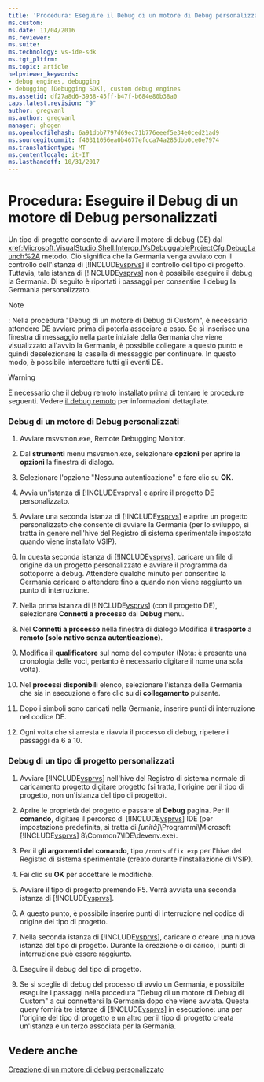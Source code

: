 ```yaml
---
title: 'Procedura: Eseguire il Debug di un motore di Debug personalizzato | Documenti Microsoft'
ms.custom: 
ms.date: 11/04/2016
ms.reviewer: 
ms.suite: 
ms.technology: vs-ide-sdk
ms.tgt_pltfrm: 
ms.topic: article
helpviewer_keywords:
- debug engines, debugging
- debugging [Debugging SDK], custom debug engines
ms.assetid: df27a8d6-3938-45ff-b47f-b684e80b38a0
caps.latest.revision: "9"
author: gregvanl
ms.author: gregvanl
manager: ghogen
ms.openlocfilehash: 6a91dbb7797d69ec71b776eeef5e34e0ced21ad9
ms.sourcegitcommit: f40311056ea0b4677efcca74a285dbb0ce0e7974
ms.translationtype: MT
ms.contentlocale: it-IT
ms.lasthandoff: 10/31/2017
---
```

# <a name="how-to-debug-a-custom-debug-engine"></a>Procedura: Eseguire il Debug di un motore di Debug personalizzati
Un tipo di progetto consente di avviare il motore di debug (DE) dal <xref:Microsoft.VisualStudio.Shell.Interop.IVsDebuggableProjectCfg.DebugLaunch%2A> metodo. Ciò significa che la Germania venga avviato con il controllo dell'istanza di [!INCLUDE[vsprvs](../../code-quality/includes/vsprvs_md.md)] il controllo del tipo di progetto. Tuttavia, tale istanza di [!INCLUDE[vsprvs](../../code-quality/includes/vsprvs_md.md)] non è possibile eseguire il debug la Germania. Di seguito è riportati i passaggi per consentire il debug la Germania personalizzato.  
  
> [!NOTE]
>  : Nella procedura "Debug di un motore di Debug di Custom", è necessario attendere DE avviare prima di poterla associare a esso. Se si inserisce una finestra di messaggio nella parte iniziale della Germania che viene visualizzato all'avvio la Germania, è possibile collegare a questo punto e quindi deselezionare la casella di messaggio per continuare. In questo modo, è possibile intercettare tutti gli eventi DE.  
  
> [!WARNING]
>  È necessario che il debug remoto installato prima di tentare le procedure seguenti. Vedere [il debug remoto](../../debugger/remote-debugging.md) per informazioni dettagliate.  
  
### <a name="debugging-a-custom-debug-engine"></a>Debug di un motore di Debug personalizzati  
  
1.  Avviare msvsmon.exe, Remote Debugging Monitor.  
  
2.  Dal **strumenti** menu msvsmon.exe, selezionare **opzioni** per aprire la **opzioni** la finestra di dialogo.  
  
3.  Selezionare l'opzione "Nessuna autenticazione" e fare clic su **OK**.  
  
4.  Avvia un'istanza di [!INCLUDE[vsprvs](../../code-quality/includes/vsprvs_md.md)] e aprire il progetto DE personalizzato.  
  
5.  Avviare una seconda istanza di [!INCLUDE[vsprvs](../../code-quality/includes/vsprvs_md.md)] e aprire un progetto personalizzato che consente di avviare la Germania (per lo sviluppo, si tratta in genere nell'hive del Registro di sistema sperimentale impostato quando viene installato VSIP).  
  
6.  In questa seconda istanza di [!INCLUDE[vsprvs](../../code-quality/includes/vsprvs_md.md)], caricare un file di origine da un progetto personalizzato e avviare il programma da sottoporre a debug. Attendere qualche minuto per consentire la Germania caricare o attendere fino a quando non viene raggiunto un punto di interruzione.  
  
7.  Nella prima istanza di [!INCLUDE[vsprvs](../../code-quality/includes/vsprvs_md.md)] (con il progetto DE), selezionare **Connetti a processo** dal **Debug** menu.  
  
8.  Nel **Connetti a processo** nella finestra di dialogo Modifica il **trasporto** a **remoto (solo nativo senza autenticazione)**.  
  
9. Modifica il **qualificatore** sul nome del computer (Nota: è presente una cronologia delle voci, pertanto è necessario digitare il nome una sola volta).  
  
10. Nel **processi disponibili** elenco, selezionare l'istanza della Germania che sia in esecuzione e fare clic su di **collegamento** pulsante.  
  
11. Dopo i simboli sono caricati nella Germania, inserire punti di interruzione nel codice DE.  
  
12. Ogni volta che si arresta e riavvia il processo di debug, ripetere i passaggi da 6 a 10.  
  
### <a name="debugging-a-custom-project-type"></a>Debug di un tipo di progetto personalizzati  
  
1.  Avviare [!INCLUDE[vsprvs](../../code-quality/includes/vsprvs_md.md)] nell'hive del Registro di sistema normale di caricamento progetto digitare progetto (si tratta, l'origine per il tipo di progetto, non un'istanza del tipo di progetto).  
  
2.  Aprire le proprietà del progetto e passare al **Debug** pagina. Per il **comando**, digitare il percorso di [!INCLUDE[vsprvs](../../code-quality/includes/vsprvs_md.md)] IDE (per impostazione predefinita, si tratta di *[unità]*\Programmi\Microsoft [!INCLUDE[vsprvs](../../code-quality/includes/vsprvs_md.md)] 8\Common7\IDE\devenv.exe).  
  
3.  Per il **gli argomenti del comando**, tipo `/rootsuffix exp` per l'hive del Registro di sistema sperimentale (creato durante l'installazione di VSIP).  
  
4.  Fai clic su **OK** per accettare le modifiche.  
  
5.  Avviare il tipo di progetto premendo F5. Verrà avviata una seconda istanza di [!INCLUDE[vsprvs](../../code-quality/includes/vsprvs_md.md)].  
  
6.  A questo punto, è possibile inserire punti di interruzione nel codice di origine del tipo di progetto.  
  
7.  Nella seconda istanza di [!INCLUDE[vsprvs](../../code-quality/includes/vsprvs_md.md)], caricare o creare una nuova istanza del tipo di progetto. Durante la creazione o di carico, i punti di interruzione può essere raggiunto.  
  
8.  Eseguire il debug del tipo di progetto.  
  
9. Se si sceglie di debug del processo di avvio un Germania, è possibile eseguire i passaggi nella procedura "Debug di un motore di Debug di Custom" a cui connettersi la Germania dopo che viene avviata. Questa query fornirà tre istanze di [!INCLUDE[vsprvs](../../code-quality/includes/vsprvs_md.md)] in esecuzione: una per l'origine del tipo di progetto e un altro per il tipo di progetto creata un'istanza e un terzo associata per la Germania.  
  
## <a name="see-also"></a>Vedere anche  
 [Creazione di un motore di debug personalizzato](../../extensibility/debugger/creating-a-custom-debug-engine.md)